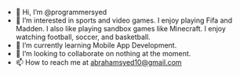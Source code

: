- 👋 Hi, I’m @programmersyed
- 👀 I’m interested in sports and video games. I enjoy playing Fifa and Madden. I also like playing sandbox games like Minecraft. I enjoy watching football, soccer, and basketball. 
- 🌱 I’m currently learning Mobile App Development.  
- 💞️ I’m looking to collaborate on nothing at the moment. 
- 📫 How to reach me at abrahamsyed10@gmail.com

<!---
programmersyed/programmersyed is a ✨ special ✨ repository because its `README.md` (this file) appears on your GitHub profile.
You can click the Preview link to take a look at your changes.
--->
